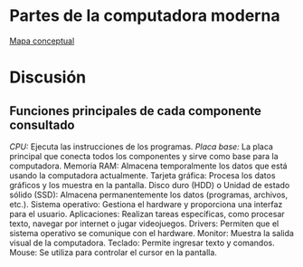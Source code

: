 # Partes de la computadora moderna 
[Mapa conceptual](https://www.canva.com/design/DAGL6vyzq4M/cO40Zn-snjw04hgy053-7A/view?utm_content=DAGL6vyzq4M&utm_campaign=designshare&utm_medium=link&utm_source=editor)

# Discusión

## Funciones principales de cada componente consultado
_CPU:_ Ejecuta las instrucciones de los programas.
_Placa base:_ La placa principal que conecta todos los componentes y sirve como base para la computadora.
Memoria RAM: Almacena temporalmente los datos que está usando la computadora actualmente.
Tarjeta gráfica: Procesa los datos gráficos y los muestra en la pantalla.
Disco duro (HDD) o Unidad de estado sólido (SSD): Almacena permanentemente los datos (programas, archivos, etc.).
Sistema operativo: Gestiona el hardware y proporciona una interfaz para el usuario.
Aplicaciones: Realizan tareas específicas, como procesar texto, navegar por internet o jugar videojuegos.
Drivers: Permiten que el sistema operativo se comunique con el hardware.
Monitor: Muestra la salida visual de la computadora.
Teclado: Permite ingresar texto y comandos.
Mouse: Se utiliza para controlar el cursor en la pantalla.
